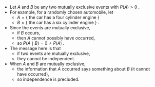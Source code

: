 - Let $A$ and $B$ be any two mutually exclusive events with $P\left( A\right) > 0$ . 
- For example, for a randomly chosen automobile, let
	- $A = \{$ the car has a four cylinder engine $\}$ 
	- $B = \{$ the car has a six cylinder engine $\}$ . 
- Since the events are mutually exclusive, 
	- if $B$ occurs, 
	- then $A$ cannot possibly have occurred, 
	- so $P\left( {A \mid B}\right) = 0 \neq P\left( A\right)$ . 
- The message here is that 
	- if two events are mutually exclusive, 
	- they cannot be independent. 
- When $A$ and $B$ are mutually exclusive, 
	- the information that $A$ occurred says something about $B$ (it cannot have occurred), 
	- so independence is precluded.
